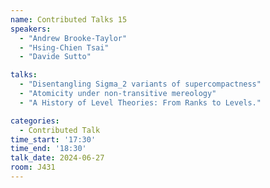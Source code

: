 ```yaml
---
name: Contributed Talks 15
speakers: 
  - "Andrew Brooke-Taylor"
  - "Hsing-Chien Tsai"
  - "Davide Sutto"

talks: 
  - "Disentangling Sigma_2 variants of supercompactness"
  - "Atomicity under non-transitive mereology"
  - "A History of Level Theories: From Ranks to Levels."

categories:
  - Contributed Talk
time_start: '17:30'
time_end: '18:30'
talk_date: 2024-06-27
room: J431
---
```


